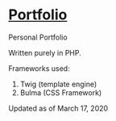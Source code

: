 # [Portfolio](https://eugenesinamban.com)
Personal Portfolio

Written purely in PHP.

Frameworks used:
  1. Twig (template engine)
  2. Bulma (CSS Framework)
  
  Updated as of March 17, 2020
